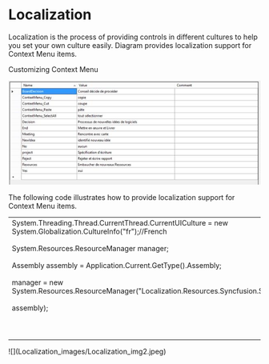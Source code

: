 # Localization

Localization is the process of providing controls in different cultures to help you set your own culture easily. Diagram provides localization support for Context Menu items.

Customizing Context Menu

![](Localization_images/Localization_img1.jpeg)


The following code illustrates how to provide localization support for Context Menu items.

<table>
<tr>
<td>
System.Threading.Thread.CurrentThread.CurrentUICulture = new System.Globalization.CultureInfo("fr");//French<br/><br/>System.Resources.ResourceManager manager;<br/><br/>Assembly assembly = Application.Current.GetType().Assembly;<br/><br/>manager = new System.Resources.ResourceManager("Localization.Resources.Syncfusion.SfDiagram.UWP", <br/><br/>assembly);<br/><br/><br/><br/></td></tr>
</table>
![](Localization_images/Localization_img2.jpeg)


